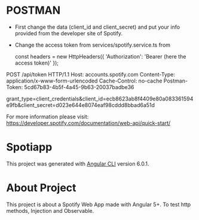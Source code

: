 # POSTMAN

* First change the data (client_id and client_secret) and put your info provided from the developer site of Spotify.
* Change the access token from services/spotify.service.ts from 

   const headers = new HttpHeaders({
      'Authorization': 'Bearer (here the access token)'
    });

POST /api/token HTTP/1.1
Host: accounts.spotify.com
Content-Type: application/x-www-form-urlencoded
Cache-Control: no-cache
Postman-Token: 5cd67b83-4b5f-4a45-9b63-20037badbe36

grant_type=client_credentials&client_id=ecb8623ab8f4409e80a083361594e9fb&client_secret=d023e644e8074eaf98cddd8bbad6a51d

For more information please visit: https://developer.spotify.com/documentation/web-api/quick-start/

# Spotiapp

This project was generated with [Angular CLI](https://github.com/angular/angular-cli) version 6.0.1.

# About Project

This project is about a Spotify Web App made with Angular 5+. To test http methods, Injection and Observable.
